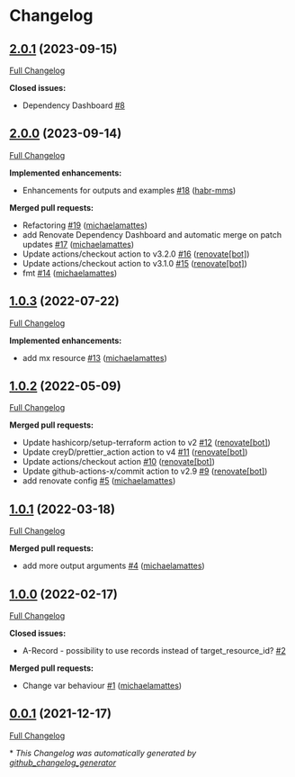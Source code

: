# Changelog

## [2.0.1](https://github.com/telekom-mms/terraform-azurerm-dns/tree/2.0.1) (2023-09-15)

[Full Changelog](https://github.com/telekom-mms/terraform-azurerm-dns/compare/2.0.0...2.0.1)

**Closed issues:**

- Dependency Dashboard [\#8](https://github.com/telekom-mms/terraform-azurerm-dns/issues/8)

## [2.0.0](https://github.com/telekom-mms/terraform-azurerm-dns/tree/2.0.0) (2023-09-14)

[Full Changelog](https://github.com/telekom-mms/terraform-azurerm-dns/compare/1.0.3...2.0.0)

**Implemented enhancements:**

- Enhancements for outputs and examples [\#18](https://github.com/telekom-mms/terraform-azurerm-dns/pull/18) ([habr-mms](https://github.com/habr-mms))

**Merged pull requests:**

- Refactoring [\#19](https://github.com/telekom-mms/terraform-azurerm-dns/pull/19) ([michaelamattes](https://github.com/michaelamattes))
- add Renovate Dependency Dashboard and automatic merge on patch updates [\#17](https://github.com/telekom-mms/terraform-azurerm-dns/pull/17) ([michaelamattes](https://github.com/michaelamattes))
- Update actions/checkout action to v3.2.0 [\#16](https://github.com/telekom-mms/terraform-azurerm-dns/pull/16) ([renovate[bot]](https://github.com/apps/renovate))
- Update actions/checkout action to v3.1.0 [\#15](https://github.com/telekom-mms/terraform-azurerm-dns/pull/15) ([renovate[bot]](https://github.com/apps/renovate))
- fmt [\#14](https://github.com/telekom-mms/terraform-azurerm-dns/pull/14) ([michaelamattes](https://github.com/michaelamattes))

## [1.0.3](https://github.com/telekom-mms/terraform-azurerm-dns/tree/1.0.3) (2022-07-22)

[Full Changelog](https://github.com/telekom-mms/terraform-azurerm-dns/compare/1.0.2...1.0.3)

**Implemented enhancements:**

- add mx resource [\#13](https://github.com/telekom-mms/terraform-azurerm-dns/pull/13) ([michaelamattes](https://github.com/michaelamattes))

## [1.0.2](https://github.com/telekom-mms/terraform-azurerm-dns/tree/1.0.2) (2022-05-09)

[Full Changelog](https://github.com/telekom-mms/terraform-azurerm-dns/compare/1.0.1...1.0.2)

**Merged pull requests:**

- Update hashicorp/setup-terraform action to v2 [\#12](https://github.com/telekom-mms/terraform-azurerm-dns/pull/12) ([renovate[bot]](https://github.com/apps/renovate))
- Update creyD/prettier\_action action to v4 [\#11](https://github.com/telekom-mms/terraform-azurerm-dns/pull/11) ([renovate[bot]](https://github.com/apps/renovate))
- Update actions/checkout action [\#10](https://github.com/telekom-mms/terraform-azurerm-dns/pull/10) ([renovate[bot]](https://github.com/apps/renovate))
- Update github-actions-x/commit action to v2.9 [\#9](https://github.com/telekom-mms/terraform-azurerm-dns/pull/9) ([renovate[bot]](https://github.com/apps/renovate))
- add renovate config [\#5](https://github.com/telekom-mms/terraform-azurerm-dns/pull/5) ([michaelamattes](https://github.com/michaelamattes))

## [1.0.1](https://github.com/telekom-mms/terraform-azurerm-dns/tree/1.0.1) (2022-03-18)

[Full Changelog](https://github.com/telekom-mms/terraform-azurerm-dns/compare/1.0.0...1.0.1)

**Merged pull requests:**

- add more output arguments [\#4](https://github.com/telekom-mms/terraform-azurerm-dns/pull/4) ([michaelamattes](https://github.com/michaelamattes))

## [1.0.0](https://github.com/telekom-mms/terraform-azurerm-dns/tree/1.0.0) (2022-02-17)

[Full Changelog](https://github.com/telekom-mms/terraform-azurerm-dns/compare/0.0.1...1.0.0)

**Closed issues:**

- A-Record - possibility to use records instead of target\_resource\_id? [\#2](https://github.com/telekom-mms/terraform-azurerm-dns/issues/2)

**Merged pull requests:**

- Change var behaviour [\#1](https://github.com/telekom-mms/terraform-azurerm-dns/pull/1) ([michaelamattes](https://github.com/michaelamattes))

## [0.0.1](https://github.com/telekom-mms/terraform-azurerm-dns/tree/0.0.1) (2021-12-17)

[Full Changelog](https://github.com/telekom-mms/terraform-azurerm-dns/compare/377d2b5afa5d0600b2c115c315584aba88707ac5...0.0.1)



\* *This Changelog was automatically generated by [github_changelog_generator](https://github.com/github-changelog-generator/github-changelog-generator)*
